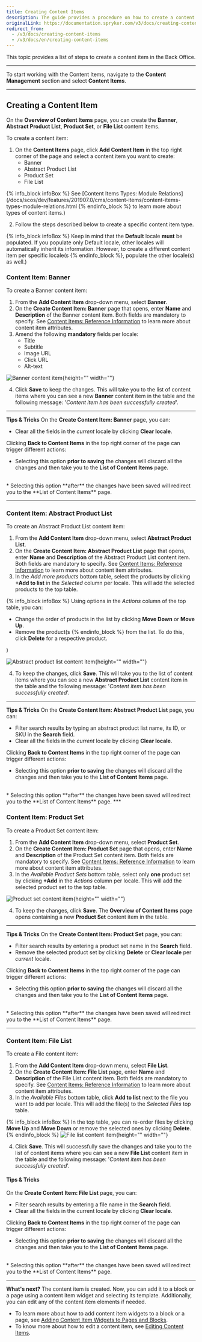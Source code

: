 ```yaml
---
title: Creating Content Items
description: The guide provides a procedure on how to create a content item such as banner, abstract product list, product set, and file list in the Back Office.
originalLink: https://documentation.spryker.com/v3/docs/creating-content-items
redirect_from:
  - /v3/docs/creating-content-items
  - /v3/docs/en/creating-content-items
---
```


This topic provides a list of steps to create a content item in the Back Office.
***
To start working with the Content Items, navigate to the **Content Management** section and select **Content Items**.
***
## Creating a Content Item
On the **Overview of Content Items** page, you can create the **Banner**, **Abstract Product List**, **Product Set**, or **File List** content items.

To create a content item:

1. On the **Content Items** page, click **Add Content Item** in the top right corner of the page and select a content item you want to create:
    * Banner 
    * Abstract Product List 
    * Product Set
    * File List

{% info_block infoBox %}
See [Content Items Types: Module Relations](/docs/scos/dev/features/201907.0/cms/content-items/content-items-types-module-relations.html
{% endinfo_block %} to learn more about types of content items.)

2. Follow the steps described below to create a specific content item type.

{% info_block infoBox %}
Keep in mind that the **Default** locale **must** be populated. If you populate only Default locale, other locales will automatically inherit its information. However, to create a different content item per specific locale(s
{% endinfo_block %}, populate the other locale(s) as well.)

### Content Item: Banner
To create a Banner content item:

1. From the **Add Content Item** drop-down menu, select **Banner**. 
2. On the **Create Content Item: Banner** page that opens, enter **Name** and **Description** of the Banner content item. Both fields are mandatory to specify. See [Content Items: Reference Information](/docs/scos/user/user-guides/202001.0/back-office-user-guide/content-management/content-items/references/content-items-reference-information.html) to learn more about content item attributes. 
3. Amend the following **mandatory** fields per locale:
    * Title
    * Subtitle
    * Image URL
    * Click URL
    * Alt-text

![Banner content item](https://spryker.s3.eu-central-1.amazonaws.com/docs/User+Guides/Back+Office+User+Guides/Content+Management+System/Content+Items/Creating+Content+Items/banner-content-item-page.png){height="" width=""}

4. Click **Save** to keep the changes. This will take you to the list of content items where you can see a new **Banner** content item in the table and the following message: '_Content item has been successfully created_'.
***
**Tips & Tricks**
On the **Create Content Item: Banner** page, you can:

* Clear all the fields in the _current_ locale by clicking **Clear locale**.

Clicking **Back to Content Items** in the top right corner of the page can trigger different actions:

* Selecting this option **prior to saving** the changes will discard all the changes and then take you to the **List of Content Items** page.
</br>
* Selecting this option **after** the changes have been saved will redirect you to the **List of Content Items** page.

***
### Content Item: Abstract Product List
To create an Abstract Product List content item:

1. From the **Add Content Item** drop-down menu, select **Abstract Product List**.
2. On the **Create Content Item: Abstract Product List** page that opens, enter **Name** and **Description** of the Abstract Product List content item. Both fields are mandatory to specify. See [Content Items: Reference Information](/docs/scos/user/user-guides/202001.0/back-office-user-guide/content-management/content-items/references/content-items-reference-information.html) to learn more about content item attributes. 
3. In the _Add more products_ bottom table, select the products by clicking **+Add to list** in the _Selected_ column per locale. This will add the selected products to the top table.  

{% info_block infoBox %}
Using options in the _Actions_ column of the top table, you can:<ul><li>Change the order of products in the list by clicking **Move Down** or **Move Up**.</li><li>Remove the product(s
{% endinfo_block %} from the list. To do this, click **Delete** for a respective product.</li></ul>)

![Abstract product list content item](https://spryker.s3.eu-central-1.amazonaws.com/docs/User+Guides/Back+Office+User+Guides/Content+Management+System/Content+Items/Creating+Content+Items/apl-create-page.png){height="" width=""}

4. To keep the changes, click **Save**. This will take you to the list of content items where you can see a new **Abstract Product List** content item in the table and the following message: '_Content item has been successfully created_'.
***
**Tips & Tricks**
On the **Create Content Item: Abstract Product List** page, you can:

* Filter search results by typing an abstract product list name, its ID, or SKU in the **Search** field.
* Clear all the fields in the _current_ locale by clicking **Clear locale**.

Clicking **Back to Content Items** in the top right corner of the page can trigger different actions:

* Selecting this option **prior to saving** the changes will discard all the changes and then take you to the **List of Content Items** page.
</br>
* Selecting this option **after** the changes have been saved will redirect you to the **List of Content Items** page.
***

### Content Item: Product Set
To create a Product Set content item:

1. From the **Add Content Item** drop-down menu, select **Product Set**. 
2. On the **Create Content Item: Product Set** page that opens, enter **Name** and **Description** of the Product Set content item. Both fields are mandatory to specify. See [Content Items: Reference Information](/docs/scos/user/user-guides/202001.0/back-office-user-guide/content-management/content-items/references/content-items-reference-information.html) to learn more about content item attributes. 
3. In the _Available Product Sets_ bottom table, select only **one** product set by clicking **+Add** in the _Actions_ column per locale. This will add the selected product set to the top table. 

![Product set content item](https://spryker.s3.eu-central-1.amazonaws.com/docs/User+Guides/Back+Office+User+Guides/Content+Management+System/Content+Items/Creating+Content+Items/product-set-create-page.png){height="" width=""}

4. To keep the changes, click **Save**. The **Overview of Content Items** page opens containing a new **Product Set** content item in the table.
***
**Tips & Tricks**
On the **Create Content Item: Product Set** page, you can:

* Filter search results by entering a product set name in the **Search** field.
* Remove the selected product set by clicking **Delete** or **Clear locale** per _current_ locale.

Clicking **Back to Content Items** in the top right corner of the page can trigger different actions:

* Selecting this option **prior to saving** the changes will discard all the changes and then take you to the **List of Content Items** page.
</br>
* Selecting this option **after** the changes have been saved will redirect you to the **List of Content Items** page.

***
### Content Item: File List
To create a File content item:

1. From the **Add Content Item** drop-down menu, select **File List**.
2. On the **Create Content Item: File List** page, enter **Name** and **Description** of the File List content item. Both fields are mandatory to specify. See [Content Items: Reference Information](/docs/scos/user/user-guides/202001.0/back-office-user-guide/content-management/content-items/references/content-items-reference-information.html) to learn more about content item attributes. 
3. In the _Available Files_ bottom table, click **Add to list** next to the file you want to add per locale. This will add the file(s) to the _Selected Files_ top table. 

{% info_block infoBox %}
In the top table, you can re-order files by clicking **Move Up** and **Move Down** or remove the selected ones by clicking **Delete**.
{% endinfo_block %}
![File list content item](https://spryker.s3.eu-central-1.amazonaws.com/docs/User+Guides/Back+Office+User+Guides/Content+Management+System/Content+Items/Creating+Content+Items/file-list-create.png){height="" width=""}

4. Click **Save**. This will successfully save the changes and take you to the list of content items where you can see a new **File List** content item in the table and the following message: '_Content item has been successfully created_'.

#### Tips & Tricks
On the **Create Content Item: File List** page, you can:

* Filter search results by entering a file name in the **Search** field.
* Clear all the fields in the current locale by clicking **Clear locale**.

Clicking **Back to Content Items** in the top right corner of the page can trigger different actions:

* Selecting this option **prior to saving** the changes will discard all the changes and then take you to the **List of Content Items** page.
</br>
* Selecting this option **after** the changes have been saved will redirect you to the **List of Content Items** page.

***
**What's next?**
The content item is created. Now, you can add it to a block or a page using a content item widget and selecting its template. Additionally, you can edit any of the content item elements if needed.

* To learn more about how to add content item widgets to a block or a page, see [Adding Content Item Widgets to Pages and Blocks](/docs/scos/user/user-guides/202001.0/back-office-user-guide/content-management/content-items/content-item-widgets/adding-content-item-widgets-to-pages-and-blocks.html).
* To know more about how to edit a content item, see [Editing Content Items](/docs/scos/user/user-guides/202001.0/back-office-user-guide/content-management/content-items/editing-content-items.html).
